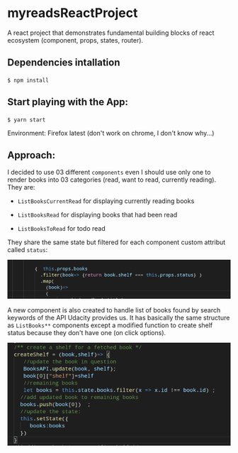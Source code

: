# myreadsReactProject
A react project that demonstrates fundamental building blocks of react ecosystem (component, props, states, router).

## Dependencies intallation

`$ npm install`

## Start playing with the App:

`$ yarn start` 

Environment: Firefox latest (don't work on chrome, I don't know why...)

## Approach:

I decided to use 03 different `components` even I should use only one to render books into 03 categories (read, want to read, currently reading). They are:

 * `ListBooksCurrentRead` for displaying currently reading books 

 * `ListBooksRead` for displaying books that had been read

 * `ListBooksToRead` for todo read

 They share the same state but filtered for each component custom attribut called `status`:

![](./filter.png)

A new component is also created to handle list of books found by search keywords of the API Udacity provides us. It has basically the same structure as `ListBooks**` components except a modified function to create shelf status because they don't have one (on click options).

![](./shelfcreate.png)

